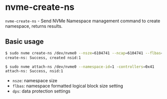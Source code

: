 # nvme-create-ns

`nvme-create-ns` - Send NVMe Namespace management command to create namespace, returns results.

## Basic usage
```bash
$ sudo nvme create-ns /dev/nvme0 --nsze=6104741 --ncap=6104741 --flbas=0 -dps=0
create-ns: Success, created nsid:1

$ sudo nvme attach-ns /dev/nvme0 --namespace-id=1 -controllers=0x41
attach-ns: Success, nsid:1
```

- `nsze`: namespace size
- `flbas`: namespace formatted logical block size setting
- `dps`: data protection settings

